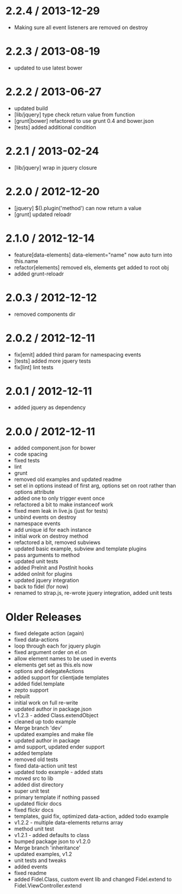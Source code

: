 
2.2.4 / 2013-12-29 
==================

  * Making sure all event listeners are removed on destroy

2.2.3 / 2013-08-19 
==================

  * updated to use latest bower

2.2.2 / 2013-06-27 
==================

  * updated build
  * [lib/jquery] type check return value from function
  * [grunt|bower] refactored to use grunt 0.4 and bower.json
  * [tests] added additional condition

2.2.1 / 2013-02-24 
==================

  * [lib/jquery] wrap in jquery closure

2.2.0 / 2012-12-20 
==================

  * [jquery] $().plugin('method') can now return a value
  * [grunt] updated reloadr

2.1.0 / 2012-12-14 
==================

  * feature[data-elements] data-element="name" now auto turn into this.name
  * refactor[elements] removed els, elements get added to root obj
  * added grunt-reloadr

2.0.3 / 2012-12-12 
==================

  * removed components dir

2.0.2 / 2012-12-11 
==================

  * fix[emit] added third param for namespacing events
  * [tests] added more jquery tests
  * fix[lint] lint tests

2.0.1 / 2012-12-11 
==================

  * added jquery as dependency

2.0.0 / 2012-12-11 
==================

  * added component.json for bower
  * code spacing
  * fixed tests
  * lint
  * grunt
  * removed old examples and updated readme
  * set el in options instead of first arg, options set on root rather than options attribute
  * added one to only trigger event once
  * refactored a bit to make instanceof work
  * fixed mem leak in live.js (just for tests)
  * unbind events on destroy
  * namespace events
  * add unique id for each instance
  * initial work on destroy method
  * refactored a bit, removed subviews
  * updated basic example, subview and template plugins
  * pass arguments to method
  * updated unit tests
  * added PreInit and PostInit hooks
  * added onInit for plugins
  * updated jquery integration
  * back to fidel (for now)
  * renamed to strap.js, re-wrote jquery integration, added unit tests

Older Releases
==============

  * fixed delegate action (again)
  * fixed data-actions
  * loop through each for jquery plugin
  * fixed argument order on el.on
  * allow element names to be used in events
  * elements get set as this.els now
  * options and delegateActions
  * added support for clientjade templates
  * added fidel.template
  * zepto support
  * rebuilt
  * initial work on full re-write
  * updated author in package.json
  * v1.2.3 - added Class.extendObject
  * cleaned up todo example
  * Merge branch 'dev'
  * updated examples and make file
  * updated author in package
  * amd support, updated ender support
  * added template
  * removed old tests
  * fixed data-action unit test
  * updated todo example - added stats
  * moved src to lib
  * added dist directory
  * super unit test
  * primary template if nothing passed
  * updated flickr docs
  * fixed flickr docs
  * templates, guid fix, optimized data-action, added todo example
  * v1.2.2 - multiple data-elements returns array
  * method unit test
  * v1.2.1 - added defaults to class
  * bumped package json to v1.2.0
  * Merge branch 'inheritance'
  * updated examples, v1.2
  * unit tests and tweaks
  * added events
  * fixed readme
  * added Fidel.Class, custom event lib and changed Fidel.extend to Fidel.ViewController.extend
